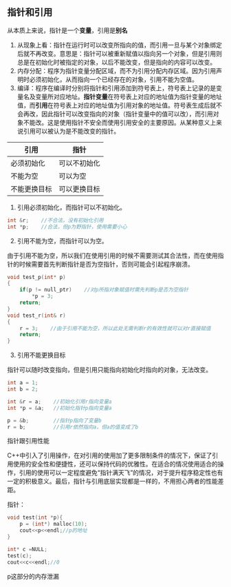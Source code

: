 ## 指针和引用

从本质上来说，指针是一个**变量**，引用是**别名**

1. 从现象上看：指针在运行时可以改变所指向的值，而引用一旦与某个对象绑定后就不再改变。意思是：指针可以被重新赋值以指向另一个对象，但是引用则总是在初始化时被指定的对象，以后不能改变，但是指向的内容可以改变。
2. 内存分配：程序为指针变量分配区域，而不为引用分配内存区域。因为引用声明时必须初始化，从而指向一个已经存在的对象，引用不能为空值。
3. 编译：程序在编译时分别将指针和引用添加到符号表上，符号表上记录的是变量名及变量所对应地址。**指针变量**在符号表上对应的地址值为指针变量的地址值，而**引用**在符号表上对应的地址值为引用对象的地址值。符号表生成后就不会再改，因此指针可以改变指向的对象（指针变量中的值可以改），而引用对象不能改。这是使用指针不安全而使用引用安全的主要原因。从某种意义上来说引用可以被认为是不能改变的指针。

| 引用         | 指针         |
| ------------ | ------------ |
| 必须初始化   | 可以不初始化 |
| 不能为空     | 可以为空     |
| 不能更换目标 | 可以更换目标 |

1. 引用必须初始化，而指针可以不初始化。

```c++
int &r;    //不合法，没有初始化引用
int *p;    //合法，但p为野指针，使用需要小心
```

2. 引用不能为空，而指针可以为空。

由于引用不能为空，所以我们在使用引用的时候不需要测试其合法性，而在使用指针的时候需要首先判断指针是否为空指针，否则可能会引起程序崩溃。

```c++
void test_p(int* p)
{
    if(p != null_ptr)    //对p所指对象赋值时需先判断p是否为空指针
        *p = 3;
    return;
}
void test_r(int& r)
{
    r = 3;    //由于引用不能为空，所以此处无需判断r的有效性就可以对r直接赋值
    return;
}
```

3. 引用不能更换目标

指针可以随时改变指向，但是引用只能指向初始化时指向的对象，无法改变。

```c++
int a = 1;
int b = 2;

int &r = a;    //初始化引用r指向变量a
int *p = &a;   //初始化指针p指向变量a

p = &b;        //指针p指向了变量b
r = b;         //引用r依然指向a，但a的值变成了b
```

指针跟引用性能

C++中引入了引用操作，在对引用的使用加了更多限制条件的情况下，保证了引用使用的安全性和便捷性，还可以保持代码的优雅性。在适合的情况使用适合的操作，引用的使用可以一定程度避免“指针满天飞”的情况，对于提升程序稳定性也有一定的积极意义。最后，指针与引用底层实现都是一样的，不用担心两者的性能差距。



指针：

```c++
void test(int *p){
    p = (int*) malloc(10);
    cout<<p<<endl;//p的地址
}

int* c =NULL;
test(c);
cout<<c<<endl;//0
```

p这部分的内存泄漏